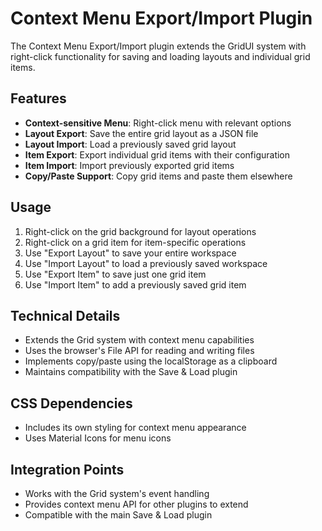 # Context Menu Export/Import Plugin

The Context Menu Export/Import plugin extends the GridUI system with right-click functionality for saving and loading layouts and individual grid items.

## Features

- **Context-sensitive Menu**: Right-click menu with relevant options
- **Layout Export**: Save the entire grid layout as a JSON file
- **Layout Import**: Load a previously saved grid layout
- **Item Export**: Export individual grid items with their configuration
- **Item Import**: Import previously exported grid items
- **Copy/Paste Support**: Copy grid items and paste them elsewhere

## Usage

1. Right-click on the grid background for layout operations
2. Right-click on a grid item for item-specific operations
3. Use "Export Layout" to save your entire workspace
4. Use "Import Layout" to load a previously saved workspace
5. Use "Export Item" to save just one grid item
6. Use "Import Item" to add a previously saved grid item

## Technical Details

- Extends the Grid system with context menu capabilities
- Uses the browser's File API for reading and writing files
- Implements copy/paste using the localStorage as a clipboard
- Maintains compatibility with the Save & Load plugin

## CSS Dependencies

- Includes its own styling for context menu appearance
- Uses Material Icons for menu icons

## Integration Points

- Works with the Grid system's event handling
- Provides context menu API for other plugins to extend
- Compatible with the main Save & Load plugin
